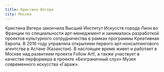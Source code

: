 ```yaml
---
title: Кристина Вегера
city: Москва
---
```


Кристина Вегера закончила Высший Институт Искусств города Лион во Франции по специальности арт-менеджмент и занималась разработкой проектов культурного сотрудничества в рамках программы Креативная Европа. В 2016 году управляла открытием первого арт-консалтингового агентства в Астане (Казахстан). В настоящее время живет и работает в Москве над развитием проекта Follow Art!, а также участвует в качестве перформера в проекте «Безграничный слух» Музея современного искусства «Гараж».
